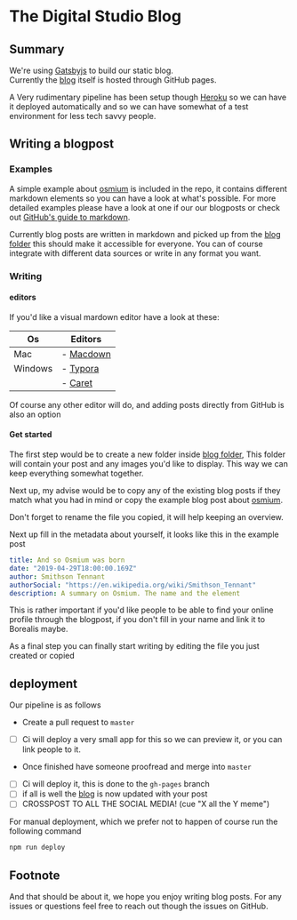 # The Digital Studio Blog

## Summary

We're using [Gatsbyjs](https://www.gatsbyjs.org/) to build our static blog.  
Currently the [blog](https://blog.borealisdigitalstudio.com) itself is hosted through GitHub pages.

A Very rudimentary pipeline has been setup though [Heroku](https://www.heroku.com) so we can have it deployed automatically and so we can have somewhat of a test environment for less tech savvy people.

## Writing a blogpost

### Examples
A simple example about [osmium](/src/examples/blog-post.md) is included in the repo, it contains different markdown elements so you can have a look at what's possible. For more detailed examples please have a look at one if our our blogposts or check out [GitHub's guide to markdown](https://guides.github.com/features/mastering-markdown/).

Currently blog posts are written in markdown and picked up from the [blog folder](/tree/development/content/blog/) this should make it accessible for everyone. You can of course integrate with different data sources or write in any format you want.

### Writing

#### editors
If you'd like a visual mardown editor have a look at these:

| Os      | Editors                                    |
|---------|--------------------------------------------|
| Mac     | - [Macdown](https://macdown.uranusjr.com/) |
| Windows | - [Typora](https://typora.io/)             |
|         | - [Caret](https://caret.io/)               |

Of course any other editor will do, and adding posts directly from GitHub is also an option

#### Get started

The first step would be to create a new folder inside [blog folder](/tree/development/content/blog/), This folder will contain your post and any images you'd like to display. This way we can keep everything somewhat together.

Next up, my advise would be to copy any of the existing blog posts if they match what you had in mind or copy the example blog post about [osmium](/src/examples/blog-post.md).

Don't forget to rename the file you copied, it will help keeping an overview.

Next up fill in the metadata about yourself, it looks like this in the example post
```yml
title: And so Osmium was born
date: "2019-04-29T18:00:00.169Z"
author: Smithson Tennant
authorSocial: "https://en.wikipedia.org/wiki/Smithson_Tennant"
description: A summary on Osmium. The name and the element
```
This is rather important if you'd like people to be able to find your online profile through the blogpost, if you don't fill in your name and link it to Borealis maybe.

As a final step you can finally start writing by editing the file you just created or copied

## deployment

Our pipeline is as follows

 - Create a pull request to `master`
 - [ ] Ci will deploy a very small app for this so we can preview it, or you can link people to it.
 - Once finished have someone proofread and merge into `master`
 - [ ] Ci will deploy it, this is done to the `gh-pages` branch
 - [ ] if all is well the [blog](https://blog.borealisdigitalstudio.com) is now updated with your post
 - [ ] CROSSPOST TO ALL THE SOCIAL MEDIA! (cue "X all the Y meme")

For manual deployment, which we prefer not to happen of course run the following command

```bash
npm run deploy
```

## Footnote

And that should be about it, we hope you enjoy writing blog posts. 
For any issues or questions feel free to reach out though the issues on GitHub.

